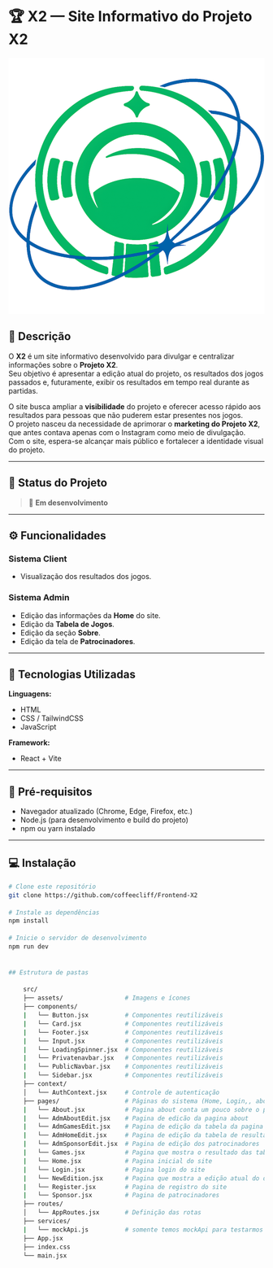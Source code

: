 # 🏆 X2 — Site Informativo do Projeto X2

 ![Projeto X2](./public/logoX2home.svg)


## 📖 Descrição
 
O **X2** é um site informativo desenvolvido para divulgar e centralizar informações sobre o **Projeto X2**.  
Seu objetivo é apresentar a edição atual do projeto, os resultados dos jogos passados e, futuramente, exibir os resultados em tempo real durante as partidas.
 
O site busca ampliar a **visibilidade** do projeto e oferecer acesso rápido aos resultados para pessoas que não puderem estar presentes nos jogos.  
O projeto nasceu da necessidade de aprimorar o **marketing do Projeto X2**, que antes contava apenas com o Instagram como meio de divulgação.  
Com o site, espera-se alcançar mais público e fortalecer a identidade visual do projeto.
 
---
 
## 🚧 Status do Projeto
 
> 🔨 **Em desenvolvimento**
 
---
 
## ⚙️ Funcionalidades
 
### Sistema **Client**
- Visualização dos resultados dos jogos.
 
### Sistema **Admin**
- Edição das informações da **Home** do site.  
- Edição da **Tabela de Jogos**.  
- Edição da seção **Sobre**.  
- Edição da tela de **Patrocinadores**.
 
---
 
## 🧠 Tecnologias Utilizadas
 
**Linguagens:**  
- HTML  
- CSS / TailwindCSS  
- JavaScript  
 
**Framework:**  
- React + Vite  
 
---
 
## 🧩 Pré-requisitos
 
- Navegador atualizado (Chrome, Edge, Firefox, etc.)  
- Node.js (para desenvolvimento e build do projeto)  
- npm ou yarn instalado
 
---
 
## 💻 Instalação
 
```bash
# Clone este repositório
git clone https://github.com/coffeecliff/Frontend-X2
 
# Instale as dependências
npm install
 
# Inicie o servidor de desenvolvimento
npm run dev


## Estrutura de pastas

    src/
    ├── assets/                 # Imagens e ícones
    ├── components/
    |   └── Button.jsx          # Componentes reutilizáveis
    |   └── Card.jsx            # Componentes reutilizáveis
    |   └── Footer.jsx          # Componentes reutilizáveis
    |   └── Input.jsx           # Componentes reutilizáveis
    |   └── LoadingSpinner.jsx  # Componentes reutilizáveis
    |   └── Privatenavbar.jsx   # Componentes reutilizáveis
    |   └── PublicNavbar.jsx    # Componentes reutilizáveis
    |   └── Sidebar.jsx         # Componentes reutilizáveis
    ├── context/
    │   └── AuthContext.jsx     # Controle de autenticação
    ├── pages/                  # Páginas do sistema (Home, Login,, about, etc.)
    |   └── About.jsx           # Pagina about conta um pouco sobre o projeto          
    |   └── AdmAboutEdit.jsx    # Pagina de edicão da pagina about          
    |   └── AdmGamesEdit.jsx    # Pagina de edição da tabela da pagina jogos                
    |   └── AdmHomeEdit.jsx     # Pagina de edição da tabela de resultados da home               
    |   └── AdmSponsorEdit.jsx  # Pagina de edição dos patrocinadores                   
    |   └── Games.jsx           # Pagina que mostra o resultado das tabelas dos jogos          
    |   └── Home.jsx            # Pagina inicial do site        
    |   └── Login.jsx           # Pagina login do site         
    |   └── NewEdition.jsx      # Pagina que mostra a edição atual do desafio              
    |   └── Register.jsx        # Pagina de registro do site              
    |   └── Sponsor.jsx         # Pagina de patrocinadores            
    ├── routes/
    │   └── AppRoutes.jsx       # Definição das rotas
    ├── services/
    |   └── mockApi.js          # somente temos mockApi para testarmos a autenticação e entrarmos na page adm           
    ├── App.jsx
    ├── index.css
    └── main.jsx
